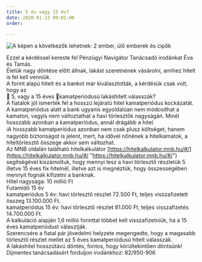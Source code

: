 ```yaml
---
title: 5 év vagy 15 év?
date: 2020-01-23 00:01:00
order: 

---
```

![A képen a következők lehetnek: 2 ember, ülő emberek és cipők](https://scontent-vie1-1.xx.fbcdn.net/v/t1.0-9/84401097_869134840186022_7665853209826557952_n.jpg?_nc_cat=103&_nc_ohc=i5hYNhytKcgAX9ggq6A&_nc_ht=scontent-vie1-1.xx&oh=46fb2e3a5bd43c73c9c4f463d79bdf63&oe=5ED23FF3)

Ezzel a kérdéssel kereste fel Pénzügyi Navigátor Tanácsadó irodánkat Éva és Tamás.  
Életük nagy döntése előtt állnak, lakást szeretnének vásárolni, amihez hitelt is fel kell venniük.  
A forint alapú hitelt és a bankot már kiválasztották, a kérdésük csak volt, hogy az  
🔹 5, vagy a 15 éves 🔸kamatperiódusú lakáshitelt válasszák?  
A fiatalok jól ismerték fel a hosszú lejáratú hitel kamatperiódus kockázatát. A kamatperiódus alatt a bank ugyanis egyoldalúan nem módosíthat a kamaton, vagyis nem változtathat a havi törlesztők nagyságán. Minél hosszabb azonban a kamatperiódus, annál drágább a hitel.  
ℹ️A hosszabb kamatperiódus azonban nem csak plusz költséget, hanem nagyobb biztonságot is jelent, mert, ha idővel nőnének a hitelkamatok, a hiteltörlesztő összege akkor sem változhat.  
Az MNB oldalán található hitelkalkulátor [https://hitelkalkulator.mnb.hu/#/](https://hitelkalkulator.mnb.hu/#/ "https://hitelkalkulator.mnb.hu/#/") segítségével kiszámoltuk, hogy mennyi lesz a havi törlesztő részletük 5 illetve 15 éves fix hitelnél, illetve azt is megnéztük, hogy összességében mennyit fognak kifizetni a banknak.  
Hitel nagysága: 10 millió Ft  
Futamidő 15 év  
kamatperiódus 5 év: havi törlesztő részlet 72.500 Ft, teljes visszafizetett összeg 13.100.000 Ft.  
kamatperiódus 15 év: havi törlesztő részlet 81.000 Ft, teljes visszafizetés 14.700.000 Ft.  
A kalkuláció alapján 1,6 millió forinttal többet kell visszafizetniük, ha a 15 éves kamatperiódust választják.  
Szerencsére a fiatal pár jövedelmi helyzete megengedte, hogy a magasabb törlesztő részlet mellet az 5 éves kamatperiódusú hitelt válasszák.  
A lakáshitel hosszútávú döntés, fontos, hogy körültekintően döntsünk!  
Díjmentes tanácsadásért forduljon irodánkhoz: 82/950-906